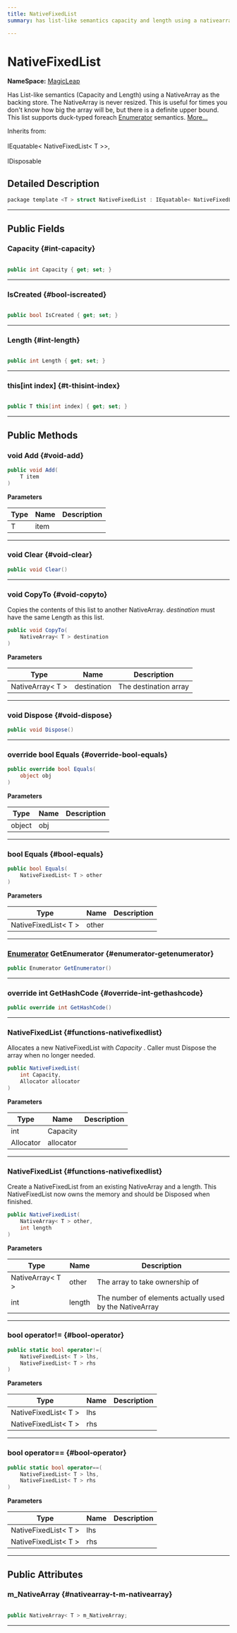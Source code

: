 ```yaml
---
title: NativeFixedList
summary: has list-like semantics capacity and length using a nativearray as the backing store. the nativearray is never resized. this is useful for times you don't know how big the array will be, but there is a definite upper bound. this list supports duck-typed foreach enumerator semantics. 

---
```


# NativeFixedList



**NameSpace:** 
[MagicLeap](/unity-api/api/UnityEngine.XR.MagicLeap/UnityEngine.XR.MagicLeap.md) 


Has List-like semantics (Capacity and Length) using a NativeArray as the backing store. The NativeArray is never resized. This is useful for times you don't know how big the array will be, but there is a definite upper bound. This list supports duck-typed foreach [Enumerator](/unity-api/api/UnityEngine.XR.MagicLeap/NativeFixedList/UnityEngine.XR.MagicLeap.NativeFixedList.Enumerator.md) semantics.   [More...](#detailed-description)  


Inherits from: <br></br>IEquatable< NativeFixedList< T >>,<br></br>IDisposable



## Detailed Description

```csharp
package template <T > struct NativeFixedList : IEquatable< NativeFixedList< T >> 
```






-----------



## Public Fields

### Capacity {#int-capacity}

```csharp

public int Capacity { get; set; }

```






-----------

### IsCreated {#bool-iscreated}

```csharp

public bool IsCreated { get; set; }

```






-----------

### Length {#int-length}

```csharp

public int Length { get; set; }

```






-----------

### this[int index] {#t-thisint-index}

```csharp

public T this[int index] { get; set; }

```






-----------

## Public Methods

### void Add {#void-add}

```csharp
public void Add(
    T item
)
```


**Parameters**

| Type | Name  | Description  | 
|--|--|--|
| T |item||






-----------

### void Clear {#void-clear}

```csharp
public void Clear()
```






-----------

### void CopyTo {#void-copyto}

Copies the contents of this list to another NativeArray. _destination_  must have the same Length as this list. 

```csharp
public void CopyTo(
    NativeArray< T > destination
)
```


**Parameters**

| Type | Name  | Description  | 
|--|--|--|
| NativeArray&lt; T &gt; |destination|The destination array|






-----------

### void Dispose {#void-dispose}

```csharp
public void Dispose()
```






-----------

### override bool Equals {#override-bool-equals}

```csharp
public override bool Equals(
    object obj
)
```


**Parameters**

| Type | Name  | Description  | 
|--|--|--|
| object |obj||






-----------

### bool Equals {#bool-equals}

```csharp
public bool Equals(
    NativeFixedList< T > other
)
```


**Parameters**

| Type | Name  | Description  | 
|--|--|--|
| NativeFixedList&lt; T &gt; |other||






-----------

### [Enumerator](/unity-api/api/UnityEngine.XR.MagicLeap/NativeFixedList/UnityEngine.XR.MagicLeap.NativeFixedList.Enumerator.md) GetEnumerator {#enumerator-getenumerator}

```csharp
public Enumerator GetEnumerator()
```






-----------

### override int GetHashCode {#override-int-gethashcode}

```csharp
public override int GetHashCode()
```






-----------

###  NativeFixedList {#functions-nativefixedlist}

Allocates a new NativeFixedList with _Capacity_ . Caller must Dispose the array when no longer needed. 

```csharp
public NativeFixedList(
    int Capacity,
    Allocator allocator
)
```


**Parameters**

| Type | Name  | Description  | 
|--|--|--|
| int |Capacity||
| Allocator |allocator||






-----------

###  NativeFixedList {#functions-nativefixedlist}

Create a NativeFixedList from an existing NativeArray and a length. This NativeFixedList now owns the memory and should be Disposed when finished. 

```csharp
public NativeFixedList(
    NativeArray< T > other,
    int length
)
```


**Parameters**

| Type | Name  | Description  | 
|--|--|--|
| NativeArray&lt; T &gt; |other|The array to take ownership of|
| int |length|The number of elements actually used by the NativeArray|






-----------

### bool operator!= {#bool-operator}

```csharp
public static bool operator!=(
    NativeFixedList< T > lhs,
    NativeFixedList< T > rhs
)
```


**Parameters**

| Type | Name  | Description  | 
|--|--|--|
| NativeFixedList&lt; T &gt; |lhs||
| NativeFixedList&lt; T &gt; |rhs||






-----------

### bool operator== {#bool-operator}

```csharp
public static bool operator==(
    NativeFixedList< T > lhs,
    NativeFixedList< T > rhs
)
```


**Parameters**

| Type | Name  | Description  | 
|--|--|--|
| NativeFixedList&lt; T &gt; |lhs||
| NativeFixedList&lt; T &gt; |rhs||






-----------

## Public Attributes

### m_NativeArray {#nativearray-t-m-nativearray}

```csharp

public NativeArray< T > m_NativeArray;

```






-----------

